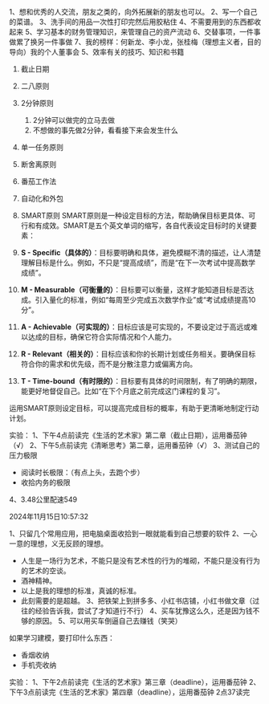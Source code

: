 
1、想和优秀的人交流，朋友之类的，向外拓展新的朋友也可以。
2、写一个自己的菜谱。
3、洗手间的用品一次性打印完然后用胶粘住
4、不需要用到的东西都收起来
5、学习基本的财务管理知识，来管理自己的资产流动
6、交替事项，一件事做累了换另一件事做
7、我的榜样：何新龙、李小龙，张桂梅（理想主义者，目的导向）我的个人董事会
5、效率有关的技巧、知识和书籍
1. 截止日期
2. 二八原则
3. 2分钟原则
	1. 2分钟可以做完的立马去做
	2. 不想做的事先做2分钟，看看接下来会发生什么
4. 单一任务原则
5. 断舍离原则
6. 番茄工作法
7. 自动化和外包
8. SMART原则
SMART原则是一种设定目标的方法，帮助确保目标更具体、可行和有成效。SMART是五个英文单词的缩写，各自代表设定目标时的关键要素：

1. **S - Specific（具体的）**：目标要明确和具体，避免模糊不清的描述，让人清楚理解目标是什么。例如，不只是“提高成绩”，而是“在下一次考试中提高数学成绩”。

2. **M - Measurable（可衡量的）**：目标要可以衡量，这样才能知道目标是否达成。引入量化的标准，例如“每周至少完成五次数学作业”或“考试成绩提高10分”。

3. **A - Achievable（可实现的）**：目标应该是可实现的，不要设定过于高远或难以达成的目标，确保它符合实际情况和个人能力。

4. **R - Relevant（相关的）**：目标应该和你的长期计划或任务相关。要确保目标符合你的需求和优先级，而不是分散注意力或偏离方向。

5. **T - Time-bound（有时限的）**：目标要有具体的时间限制，有了明确的期限，能更好地督促自己。比如“在下个月底之前完成这门课程的复习”。

运用SMART原则设定目标，可以提高完成目标的概率，有助于更清晰地制定行动计划。

实验：
1、下午4点前读完《生活的艺术家》第二章（截止日期），运用番茄钟（√）
2、下午5点前读完《清晰思考》第二章，运用番茄钟（√）
3、测试自己的压力极限
- 阅读时长极限：（有点上头，去跑个步）
- 收拾内务的极限



4、3.48公里配速549


2024年11月15日10:57:32

1、只留几个常用应用，把电脑桌面收拾到一眼就能看到自己想要的软件
2、一心一意的理想，义无反顾的理想。
- 人生是一场行为艺术，不能只是没有艺术性的行为的堆砌，不能只是没有行为的艺术的空谈。
- 酒神精神。
- 以上是我的理想的标准，真诚的标准。
- 此刻需要的是超越。
3、把铁架上到拼多多、小红书店铺，小红书做文章（过往的经验告诉我，尝试了才知道行不行）
4、买车犹豫这么久，还是因为钱不够的原因。
5、可以用买车倒逼自己去赚钱（笑哭）

如果学习建模，要打印什么东西：
- 香烟收纳
- 手机壳收纳

实验：
1、下午2点前读完《生活的艺术家》第三章（deadline），运用番茄钟
2、下午3点前读完《生活的艺术家》第四章（deadline），运用番茄钟 2点37读完





